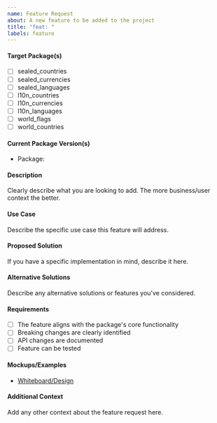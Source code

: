 ```yaml
---
name: Feature Request
about: A new feature to be added to the project
title: "feat: "
labels: feature
---
```


#### Target Package(s)

<!-- Please check the package(s) where you want this feature -->

- [ ] sealed_countries
- [ ] sealed_currencies
- [ ] sealed_languages
- [ ] l10n_countries
- [ ] l10n_currencies
- [ ] l10n_languages
- [ ] world_flags
- [ ] world_countries

#### Current Package Version(s)

<!-- List the current version of affected packages if relevant -->

- Package: <!-- e.g. sealed_countries v1.2.3 -->

#### Description

Clearly describe what you are looking to add. The more business/user context the better.

#### Use Case

Describe the specific use case this feature will address.

#### Proposed Solution

If you have a specific implementation in mind, describe it here.

#### Alternative Solutions

Describe any alternative solutions or features you've considered.

#### Requirements

- [ ] The feature aligns with the package's core functionality
- [ ] Breaking changes are clearly identified
- [ ] API changes are documented
- [ ] Feature can be tested

#### Mockups/Examples

- [Whiteboard/Design](https://dribbble.com/tsinis)

#### Additional Context

Add any other context about the feature request here.
